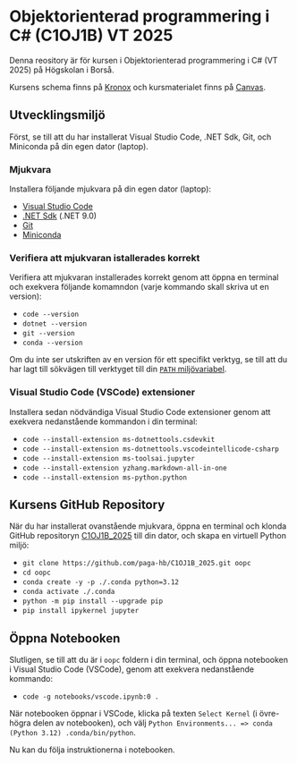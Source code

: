 # Objektorienterad programmering i C# (C1OJ1B) VT 2025

Denna reository är för kursen i Objektorienterad programmering i C# (VT 2025) på Högskolan i Borså.

Kursens schema finns på [Kronox](https://schema.hb.se/setup/jsp/Schema.jsp?startDatum=2025-03-31&intervallTyp=a&intervallAntal=1&sprak=SV&sokMedAND=true&forklaringar=true&resurser=k.C1OJ1B-20251-I17V5-) och kursmaterialet finns på [Canvas](https://hb.instructure.com/courses/9337).

## Utvecklingsmiljö

Först, se till att du har installerat Visual Studio Code, .NET Sdk, Git, och Miniconda på din egen dator (laptop).

### Mjukvara

Installera följande mjukvara på din egen dator (laptop):

- [Visual Studio Code](https://code.visualstudio.com)
- [.NET Sdk](https://dotnet.microsoft.com/en-us/download) (.NET 9.0)
- [Git](https://git-scm.com/downloads)
- [Miniconda](https://docs.anaconda.com/miniconda/install/#quick-command-line-install)
 
### Verifiera att mjukvaran istallerades korrekt

Verifiera att mjukvaran installerades korrekt genom att öppna en terminal och exekvera följande komamndon (varje kommando skall skriva ut en version):

- `code --version`
- `dotnet --version`
- `git --version`
- `conda --version`

Om du inte ser utskriften av en version för ett specifikt verktyg, se till att du har lagt till sökvägen till verktyget till din [`PATH` miljövariabel](https://gist.github.com/nex3/c395b2f8fd4b02068be37c961301caa7).

### Visual Studio Code (VSCode) extensioner

Installera sedan nödvändiga Visual Studio Code extensioner genom att exekvera nedanstående kommandon i din terminal:

- `code --install-extension ms-dotnettools.csdevkit`
- `code --install-extension ms-dotnettools.vscodeintellicode-csharp`
- `code --install-extension ms-toolsai.jupyter`
- `code --install-extension yzhang.markdown-all-in-one`
- `code --install-extension ms-python.python`

## Kursens GitHub Repository

När du har installerat ovanstående mjukvara, öppna en terminal och klonda GitHub repositoryn [C1OJ1B_2025](https://github.com/paga-hb/C1OJ1B_2025) till din dator, och skapa en virtuell Python miljö:

- `git clone https://github.com/paga-hb/C1OJ1B_2025.git oopc`
- `cd oopc`
- `conda create -y -p ./.conda python=3.12`
- `conda activate ./.conda`
- `python -m pip install --upgrade pip`
- `pip install ipykernel jupyter`

## Öppna Notebooken

Slutligen, se till att du är i `oopc` foldern i din terminal, och öppna notebooken i Visual Studio Code (VSCode), genom att exekvera nedanstående kommando:

- `code -g notebooks/vscode.ipynb:0 .`

När notebooken öppnar i VSCode, klicka på texten `Select Kernel` (i övre-högra delen av notebooken), och välj `Python Environments... => conda (Python 3.12) .conda/bin/python`.

Nu kan du följa instruktionerna i notebooken.
